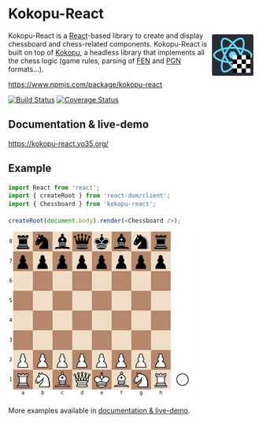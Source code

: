 Kokopu-React
============

<img align="right" width="96" height="96" src="graphics/logo.svg" />

Kokopu-React is a [React](https://reactjs.org/)-based library to create and display chessboard and chess-related components.
Kokopu-React is built on top of [Kokopu](https://www.npmjs.com/package/kokopu), a headless library that
implements all the chess logic (game rules, parsing of [FEN](https://en.wikipedia.org/wiki/Forsyth%E2%80%93Edwards_Notation)
and [PGN](https://en.wikipedia.org/wiki/Portable_Game_Notation) formats...).

https://www.npmjs.com/package/kokopu-react

[![Build Status](https://app.travis-ci.com/yo35/kokopu-react.svg?branch=master)](https://app.travis-ci.com/yo35/kokopu-react)
[![Coverage Status](https://coveralls.io/repos/github/yo35/kokopu-react/badge.svg?branch=master)](https://coveralls.io/github/yo35/kokopu-react?branch=master)



Documentation & live-demo
-------------------------

https://kokopu-react.yo35.org/



Example
-------

```javascript
import React from 'react';
import { createRoot } from 'react-dom/client';
import { Chessboard } from 'kokopu-react';

createRoot(document.body).render(<Chessboard />);
```

![Chessboard component](test/references/02_chessboard_simple/0.png)

More examples available in [documentation & live-demo](https://kokopu-react.yo35.org/).
